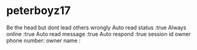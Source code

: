 # peterboyz17
Be the head but dont lead others wrongly
Auto read status :true
Always online :true
Auto read message :true
Auto respond :true
session id 
owner phone number:
owner name :
